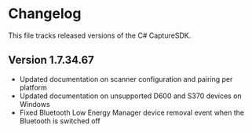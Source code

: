 # Changelog

This file tracks released versions of the C# CaptureSDK.

## Version 1.7.34.67

- Updated documentation on scanner configuration and pairing per platform
- Updated documentation on unsupported D600 and S370 devices on Windows
- Fixed Bluetooth Low Energy Manager device removal event when the Bluetooth is switched off
